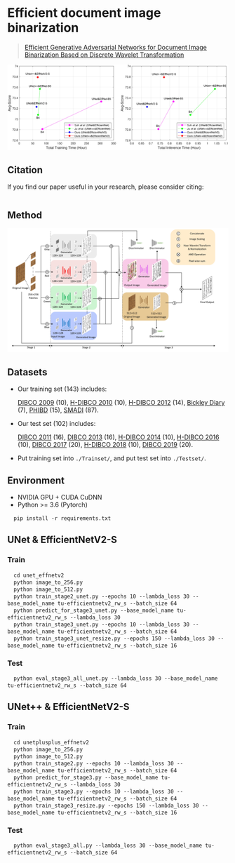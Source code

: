 # Efficient document image binarization

> [Efficient Generative Adversarial Networks for Document Image Binarization Based on Discrete Wavelet Transformation](https://arxiv.org/abs/)

<p align="center">
  <img src="readme_fig/fig_intro.jpg" width="1024" title="intro">
</p>

## Citation
If you find our paper useful in your research, please consider citing:
```

```
    
## Method
<p align="center">
  <img src="readme_fig/fig_network.jpg" width="640" title="network">
</p>

## Datasets
* Our training set (143) includes:

  [DIBCO 2009](http://users.iit.demokritos.gr/~bgat/DIBCO2009/benchmark/) (10), [H-DIBCO 2010](http://users.iit.demokritos.gr/~bgat/H-DIBCO2010/benchmark/) (10), [H-DIBCO 2012](http://utopia.duth.gr/~ipratika/HDIBCO2012/benchmark/) (14), [Bickley Diary](https://github.com/vqnhat/DSN-Binarization/files/2793688/original_gt_labeled.zip) (7), [PHIBD](http://www.iapr-tc11.org/mediawiki/index.php/Persian_Heritage_Image_Binarization_Dataset_(PHIBD_2012)) (15), [SMADI](https://tc11.cvc.uab.es/datasets/SMADI_1) (87).
  
* Our test set (102) includes:

  [DIBCO 2011](http://utopia.duth.gr/~ipratika/DIBCO2011/benchmark/) (16), [DIBCO 2013](http://utopia.duth.gr/~ipratika/DIBCO2013/benchmark/) (16), [H-DIBCO 2014](http://users.iit.demokritos.gr/~bgat/HDIBCO2014/benchmark/) (10), [H-DIBCO 2016](http://vc.ee.duth.gr/h-dibco2016/benchmark/) (10), [DIBCO 2017](http://vc.ee.duth.gr/dibco2017/benchmark/) (20), [H-DIBCO 2018](https://vc.ee.duth.gr/h-dibco2018/benchmark/) (10), [DIBCO 2019](https://vc.ee.duth.gr/dibco2019/benchmark/) (20).

* Put training set into `./Trainset/`, and put test set into `./Testset/`.

## Environment
* NVIDIA GPU + CUDA CuDNN
* Python >= 3.6 (Pytorch)
```
  pip install -r requirements.txt
```

## UNet & EfficientNetV2-S
### Train
```
  cd unet_effnetv2
  python image_to_256.py
  python image_to_512.py
  python train_stage2_unet.py --epochs 10 --lambda_loss 30 --base_model_name tu-efficientnetv2_rw_s --batch_size 64
  python predict_for_stage3_unet.py --base_model_name tu-efficientnetv2_rw_s --lambda_loss 30
  python train_stage3_unet.py --epochs 10 --lambda_loss 30 --base_model_name tu-efficientnetv2_rw_s --batch_size 64
  python train_stage3_unet_resize.py --epochs 150 --lambda_loss 30 --base_model_name tu-efficientnetv2_rw_s --batch_size 16
```
### Test
```
  python eval_stage3_all_unet.py --lambda_loss 30 --base_model_name tu-efficientnetv2_rw_s --batch_size 64
```

## UNet++ & EfficientNetV2-S
### Train
```
  cd unetplusplus_effnetv2
  python image_to_256.py
  python image_to_512.py
  python train_stage2.py --epochs 10 --lambda_loss 30 --base_model_name tu-efficientnetv2_rw_s --batch_size 64
  python predict_for_stage3.py --base_model_name tu-efficientnetv2_rw_s --lambda_loss 30
  python train_stage3.py --epochs 10 --lambda_loss 30 --base_model_name tu-efficientnetv2_rw_s --batch_size 64
  python train_stage3_resize.py --epochs 150 --lambda_loss 30 --base_model_name tu-efficientnetv2_rw_s --batch_size 16
```

### Test
```
  python eval_stage3_all.py --lambda_loss 30 --base_model_name tu-efficientnetv2_rw_s --batch_size 64
```
